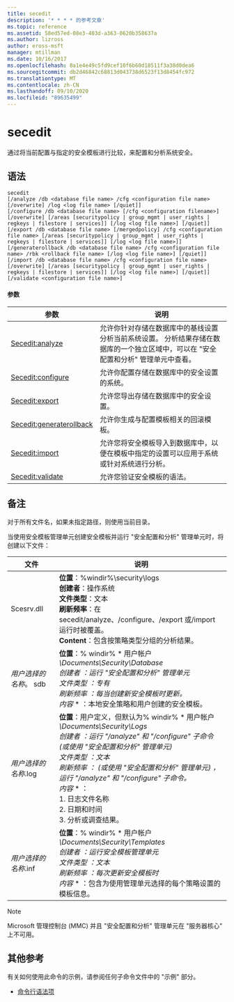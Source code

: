 ```yaml
---
title: secedit
description: '* * * * 的参考文章'
ms.topic: reference
ms.assetid: 58ed57ed-08e3-403d-a363-0620b358637a
ms.author: lizross
author: eross-msft
manager: mtillman
ms.date: 10/16/2017
ms.openlocfilehash: 8a1e4e49c5fd9cef10f6b60d18511f3a38d0dea6
ms.sourcegitcommit: db2d46842c68813d043738d6523f13d8454fc972
ms.translationtype: MT
ms.contentlocale: zh-CN
ms.lasthandoff: 09/10/2020
ms.locfileid: "89635499"
---
```

# <a name="secedit"></a>secedit



通过将当前配置与指定的安全模板进行比较，来配置和分析系统安全。

## <a name="syntax"></a>语法

```
secedit
[/analyze /db <database file name> /cfg <configuration file name> [/overwrite] /log <log file name> [/quiet]]
[/configure /db <database file name> [/cfg <configuration filename>] [/overwrite] [/areas [securitypolicy | group_mgmt | user_rights | regkeys | filestore | services]] [/log <log file name>] [/quiet]]
[/export /db <database file name> [/mergedpolicy] /cfg <configuration file name> [/areas [securitypolicy | group_mgmt | user_rights | regkeys | filestore | services]] [/log <log file name>]]
[/generaterollback /db <database file name> /cfg <configuration file name> /rbk <rollback file name> [/log <log file name>] [/quiet]]
[/import /db <database file name> /cfg <configuration file name> [/overwrite] [/areas [securitypolicy | group_mgmt | user_rights | regkeys | filestore | services]] [/log <log file name>] [/quiet]]
[/validate <configuration file name>]
```

#### <a name="parameters"></a>参数

|参数|说明|
|---------|-----------|
|[Secedit:analyze](secedit-analyze.md)|允许你针对存储在数据库中的基线设置分析当前系统设置。  分析结果存储在数据库的一个独立区域中，可以在 "安全配置和分析" 管理单元中查看。|
|[Secedit:configure](secedit-configure.md)|允许你配置存储在数据库中的安全设置的系统。|
|[Secedit:export](secedit-export.md)|允许您导出存储在数据库中的安全设置。|
|[Secedit:generaterollback](secedit-generaterollback.md)|允许你生成与配置模板相关的回滚模板。|
|[Secedit:import](secedit-import.md)|允许您将安全模板导入到数据库中，以便在模板中指定的设置可以应用于系统或针对系统进行分析。|
|[Secedit:validate](secedit-validate.md)|允许您验证安全模板的语法。|

## <a name="remarks"></a>备注

对于所有文件名，如果未指定路径，则使用当前目录。

当使用安全模板管理单元创建安全模板并运行 "安全配置和分析" 管理单元时，将创建以下文件：


|           文件           |                                                                                                                                                                                                                                                               说明                                                                                                                                                                                                                                                                |
|--------------------------|------------------------------------------------------------------------------------------------------------------------------------------------------------------------------------------------------------------------------------------------------------------------------------------------------------------------------------------------------------------------------------------------------------------------------------------------------------------------------------------------------------------------------------------|
|        Scesrv.dll        |                                                                                                                             **位置**：%windir%\security\logs</br>**创建者**：操作系统</br>**文件类型**：文本</br>**刷新频率**：在 secedit/analyze、/configure、/export 或/import 运行时被覆盖。</br>**Content**：包含按策略类型分组的分析结果。                                                                                                                             |
| *用户选择的名称*。 sdb |                                                                                    **位置**：% windir% \* 用户帐户 <em> \Documents\Security\Database</br></em>*创建者* <em> ：运行 "安全配置和分析" 管理单元</br></em>*文件类型* <em> ：专有</br></em>*刷新频率* <em> ：每当创建新安全模板时更新。</br></em>*内容* \* ：本地安全策略和用户创建的安全模板。                                                                                    |
| *用户选择的名称*.log | **位置**：用户定义，但默认为% windir% \* 用户帐户 <em> \Documents\Security\Logs</br></em>*创建者* <em> ：运行 "/analyze" 和 "/configure" 子命令 (或使用 "安全配置和分析" 管理单元) </br></em>*文件类型* <em> ：文本</br></em>*刷新频率* <em> ： (或使用 "安全配置和分析" 管理单元) ，运行 "/analyze" 和 "/configure" 子命令。</br></em>*内容* \* ：</br>1. 日志文件名称</br>2. 日期和时间</br>3. 分析或调查结果。 |
| *用户选择的名称*.inf |                                                                                     **位置**：% windir% \* 用户帐户 <em> \Documents\Security\Templates</br></em>*创建者* <em> ：运行安全模板管理单元</br></em>*文件类型* <em> ：文本</br></em>*刷新频率* <em> ：每次更新安全模板时</br></em>*内容* \* ：包含为使用管理单元选择的每个策略设置的模板信息。                                                                                     |

> [!NOTE]
> Microsoft 管理控制台 (MMC) 并且 "安全配置和分析" 管理单元在 "服务器核心" 上不可用。

## <a name="additional-references"></a>其他参考

有关如何使用此命令的示例，请参阅任何子命令文件中的 "示例" 部分。
- [命令行语法项](command-line-syntax-key.md)